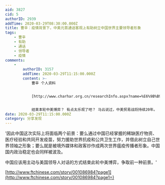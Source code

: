 ```yaml
---
aid: 3827
cid: 5
authorID: 2939
addTime: 2020-03-29T08:30:00.000Z
title: 曹辛：疫情背景下，中美元首通话客观上有助树立中国世界主要领导者形象
tags:
    - 曹辛
    - 有助
    - 通话
    - 领导者
    - 疫情
comments:
    -
        authorID: 3157
        addTime: 2020-03-29T11:15:00.000Z
        content: >-
            曹辛 个人资料


            [http://www.charhar.org.cn/researchInfo.aspx?name=%E6%9B%B9%E8%BE%9B](http://www.charhar.org.cn/researchInfo.aspx?name=%E6%9B%B9%E8%BE%9B)


            结束本轮中美博弈？ 有点太乐观了吧？ 马云说过，中美贸易战将持续20年。
date: 2020-03-29T11:15:00.000Z
category: 分享发现
---
```


'因此中国这次实际上将面临两个前景：要么通过中国已经掌握的稀缺医疗物资、医疗经验和共同开发疫苗，努力援助世界抗疫和公共卫生工作，并借此树立自己世界领袖之形象；要么就是被境外媒体和政客炒作成两次世界瘟疫传播者形象。中国国内政治稳定也会同样被波及。

中国应该用主动与美国领导人对话的方式结束此轮中美博弈，争取前一种前景。'

[http://www.ftchinese.com/story/001086984?page1](http://www.ftchinese.com/story/001086984?page1=)
